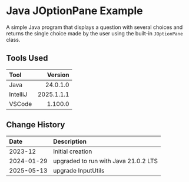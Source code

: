 # Java JOptionPane Example

A simple Java program that displays a question with several choices and returns the single choice made by the user using
the built-in `JOptionPane` class.

## Tools Used

| Tool     |    Version |
|:---------|-----------:|
| Java     |   24.0.1.0 |
| IntelliJ | 2025.1.1.1 |
| VSCode   |    1.100.0 |

## Change History

| Date       | Description                          |
|:-----------|:-------------------------------------|
| 2023-12    | Initial creation                     |
| 2024-01-29 | upgraded to run with Java 21.0.2 LTS |
| 2025-05-13 | upgrade InputUtils                   |
